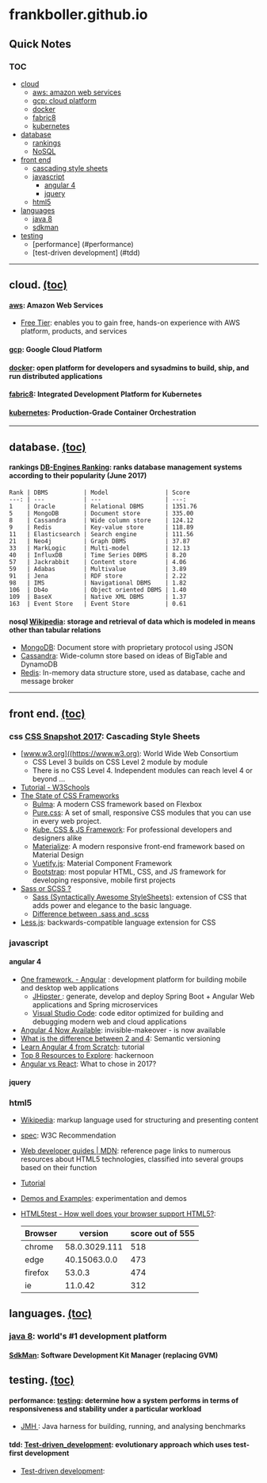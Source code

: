 # frankboller.github.io
## Quick Notes
### TOC

[//]: <> (This is a comment)
* [cloud](#cloud-toc)
    * [aws: amazon web services](#aws)
    * [gcp: cloud platform](#gcp)
    * [docker](#docker)
    * [fabric8](#fabric8)
    * [kubernetes](#kubernetes)
* [database](#database-toc)
    * [rankings](#rankings)
    * [NoSQL](#nosql)
* [front end](#front-end-toc)
    * [cascading style sheets](#css)
    * [javascript](#javascript)
        * [angular 4](#angular-4)
        * [jquery](#jquery)
    * [html5](#html5)
* [languages](#languages-toc)
    * [java 8](#java-8)
    * [sdkman](#sdkman)
* [testing](#testing-toc)
    * [performance] (#performance)
    * [test-driven development] (#tdd)

----
## cloud. [(toc)](#toc)
#### [aws](https://aws.amazon.com/): Amazon Web Services
* [Free Tier](https://aws.amazon.com/free/): enables you to gain free, hands-on experience with AWS platform, products, and services

#### [gcp](https://cloud.google.com/): Google Cloud Platform

#### [docker](https://www.docker.com/): open platform for developers and sysadmins to build, ship, and run distributed applications

#### [fabric8](https://fabric8.io/): Integrated Development Platform for Kubernetes

#### [kubernetes](https://kubernetes.io/): Production-Grade Container Orchestration

----
## database. [(toc)](#toc)
#### rankings [DB-Engines Ranking](https://db-engines.com/en/ranking): ranks database management systems according to their popularity (June 2017)

    Rank | DBMS          | Model                | Score
    ---: | ---           | ---                  | ---:
    1    | Oracle        | Relational DBMS      | 1351.76
    5    | MongoDB       | Document store       | 335.00
    8    | Cassandra     | Wide column store    | 124.12
    9    | Redis         | Key-value store      | 118.89
    11   | Elasticsearch | Search engine        | 111.56
    21   | Neo4j         | Graph DBMS           | 37.87
    33   | MarkLogic     | Multi-model          | 12.13
    40   | InfluxDB      | Time Series DBMS     | 8.20
    57   | Jackrabbit    | Content store        | 4.06
    59   | Adabas        | Multivalue           | 3.89
    91   | Jena          | RDF store            | 2.22
    98   | IMS           | Navigational DBMS    | 1.82
    106  | Db4o          | Object oriented DBMS | 1.40
    109  | BaseX         | Native XML DBMS      | 1.37
    163  | Event Store   | Event Store          | 0.61

#### nosql [Wikipedia](https://en.wikipedia.org/wiki/NoSQL): storage and retrieval of data which is modeled in means other than tabular relations
* [MongoDB](https://www.mongodb.com/): Document store with proprietary protocol using JSON
* [Cassandra](http://cassandra.apache.org/): Wide-column store based on ideas of BigTable and DynamoDB
* [Redis](https://redis.io/): In-memory data structure store, used as database, cache and message broker

----
## front end. [(toc)](#toc)
### css [CSS Snapshot 2017](https://www.w3.org/TR/CSS/): Cascading Style Sheets
* [www.w3.org]((https://www.w3.org): World Wide Web Consortium
    * CSS Level 3 builds on CSS Level 2 module by module
    * There is no CSS Level 4. Independent modules can reach level 4 or beyond ...
* [Tutorial - W3Schools](https://www.w3schools.com/css/)
* [The State of CSS Frameworks](https://three29.com/best-css-frameworks-2017/)
    * [Bulma](http://bulma.io/): A modern CSS framework based on Flexbox
    * [Pure.css](https://purecss.io/): A set of small, responsive CSS modules that you can use in every web project.
    * [Kube. CSS & JS Framework](https://imperavi.com/kube/): For professional developers and designers alike
    * [Materialize](http://materializecss.com/): A modern responsive front-end framework based on Material Design
    * [Vuetify.js](https://vuetifyjs.com/): Material Component Framework
    * [Bootstrap](http://getbootstrap.com/): most popular HTML, CSS, and JS framework for developing responsive, mobile first projects
* [Sass or SCSS ?](https://teamtreehouse.com/community/sass-or-scss)
    * [Sass (Syntactically Awesome StyleSheets)](http://sass-lang.com/documentation/file.SASS_REFERENCE.html): extension of CSS that adds power and elegance to the basic language.
    * [Difference between .sass and .scss](https://responsivedesign.is/articles/difference-between-sass-and-scss/)
* [Less.js](http://lesscss.org/): backwards-compatible language extension for CSS

### javascript

#### angular 4
* [One framework. - Angular](https://angular.io/) : development platform for building mobile and desktop web applications
    * [JHipster ](https://jhipster.github.io/): generate, develop and deploy Spring Boot + Angular Web applications and Spring microservices
    * [Visual Studio Code](https://code.visualstudio.com/): code editor optimized for building and debugging modern web and cloud applications
* [Angular 4 Now Available](http://angularjs.blogspot.com/2017/03/angular-400-now-available.html/): invisible-makeover - is now available
* [What is the difference between 2 and 4](https://www.quora.com/What-is-the-difference-between-Angular-2-and-Angular-4): Semantic versioning
* [Learn Angular 4 from Scratch](https://coursetro.com/courses/12/Learn-Angular-4-from-Scratch): tutorial
* [Top 8 Resources to Explore](https://hackernoon.com/top-8-resources-to-explore-angular-4-ff2c1b42020a): hackernoon
* [Angular vs React](http://blog.techmagic.co/angular-2-vs-react-what-to-chose-in-2017/): What to chose in 2017?

#### jquery

### html5
* [Wikipedia](https://en.wikipedia.org/wiki/HTML5): markup language used for structuring and presenting content
* [spec](https://www.w3.org/TR/html5/): W3C Recommendation
* [Web developer guides | MDN](https://developer.mozilla.org/en-US/docs/Web/Guide/HTML/HTML5): reference page links to numerous resources about HTML5 technologies, classified into several groups based on their function
* [Tutorial](https://www.w3schools.com/html/default.asp)
* [Demos and Examples](http://html5demos.com/): experimentation and demos
* [HTML5test - How well does your browser support HTML5?](https://html5test.com/):

    Browser | version       | score out of 555
    ---     | ---           | ---
    chrome  | 58.0.3029.111 | 518
    edge    | 40.15063.0.0  | 473
    firefox | 53.0.3        | 474
    ie      | 11.0.42       | 312

## languages. [(toc)](#toc)
### [java 8](http://www.oracle.com/technetwork/java/javase/overview/java8-2100321.html): world's #1 development platform
#### [SdkMan](http://sdkman.io/): Software Development Kit Manager (replacing GVM)

## testing. [(toc)](#toc)
#### performance: [testing](https://en.wikipedia.org/wiki/Software_performance_testing): determine how a system performs in terms of responsiveness and stability under a particular workload
* [JMH ](http://openjdk.java.net/projects/code-tools/jmh/): Java harness for building, running, and analysing benchmarks
#### tdd: [Test-driven_development](https://en.wikipedia.org/wiki/Test-driven_development): evolutionary approach which uses test-first development
* [Test-driven development](https://en.wikipedia.org/wiki/Test-driven_development):
